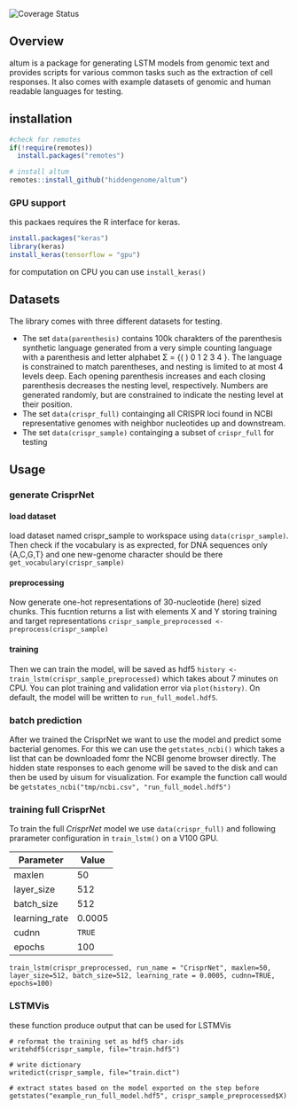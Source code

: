 ![Coverage
Status](https://img.shields.io/codecov/c/github/hiddengenome/altum.svg?token=e2914fef-6e65-4145-b931-03d31277099f)

## Overview

altum is a package for generating LSTM models from genomic text and provides scripts for various common tasks such as the extraction of cell responses. It also comes with example datasets of genomic and human readable languages for testing.

## installation

``` r
#check for remotes
if(!require(remotes))
  install.packages("remotes")

# install altum
remotes::install_github("hiddengenome/altum")
```

### GPU support

this packaes requires the R interface for keras. 

``` r
install.packages("keras")
library(keras)
install_keras(tensorflow = "gpu")
```

for computation on CPU you can use `install_keras()`

## Datasets

The library comes with three different datasets for testing. 

- The set `data(parenthesis)` contains 100k charakters of the parenthesis synthetic language generated from a very simple counting language with a parenthesis and letter alphabet Σ = {( ) 0 1 2 3 4 }. The language is constrained to match parentheses, and nesting is limited to at most 4 levels deep. Each opening parenthesis increases and each closing parenthesis decreases the nesting level, respectively. Numbers are generated randomly, but are constrained to indicate the nesting level at their position.  
- The set `data(crispr_full)` containging all CRISPR loci found in NCBI representative genomes with neighbor nucleotides up and downstream.
- The set `data(crispr_sample)` containging a subset of `crispr_full` for testing

## Usage

### generate CrisprNet

#### load dataset
load dataset named crispr_sample to workspace using `data(crispr_sample)`. Then check if the vocabulary is as exprected, for DNA sequences only {A,C,G,T} and one new-genome character should be there `get_vocabulary(crispr_sample)`

#### preprocessing

Now generate one-hot representations of 30-nucleotide (here) sized chunks. This fucntion returns a list with elements X and Y storing training and target representations `crispr_sample_preprocessed <- preprocess(crispr_sample)`

#### training
Then we can train the model, will be saved as hdf5 `history <- train_lstm(crispr_sample_preprocessed)` which takes about 7 minutes on CPU. You can plot training and validation error via `plot(history)`. On default, the model will be written to `run_full_model.hdf5`. 

### batch prediction
After we trained the CrisprNet we want to use the model and predict some bacterial genomes. For this we can use the `getstates_ncbi()` which takes a list that can be downloaded fomr the NCBI genome browser directly. The hidden state responses to each genome will be saved to the disk and can then be used by uisum for visualization. For example the function call would be `getstates_ncbi("tmp/ncbi.csv", "run_full_model.hdf5")`


### training full CrisprNet
To train the full _CrisprNet_ model we use `data(crispr_full)` and following prarameter configuration in `train_lstm()` on a V100 GPU.

| Parameter     | Value  |
| ------------- | ------ |
| maxlen        | 50     |
| layer_size    | 512    |
| batch_size    | 512    |
| learning_rate | 0.0005 |
| cudnn         | `TRUE` |
| epochs        | 100    |

```
train_lstm(crispr_preprocessed, run_name = "CrisprNet", maxlen=50, layer_size=512, batch_size=512, learning_rate = 0.0005, cudnn=TRUE, epochs=100)
```

### LSTMVis

these function produce output that can be used for LSTMVis

```
# reformat the training set as hdf5 char-ids
writehdf5(crispr_sample, file="train.hdf5")

# write dictionary
writedict(crispr_sample, file="train.dict")

# extract states based on the model exported on the step before
getstates("example_run_full_model.hdf5", crispr_sample_preprocessed$X)
```
